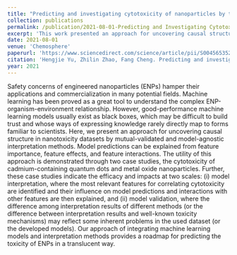 ```yaml
---
title: "Predicting and investigating cytotoxicity of nanoparticles by translucent machine learning"
collection: publications
permalink: /publication/2021-08-01-Predicting and Investigating Cytotoxicity of Nanoparticles by Translucent Machine Learning
excerpt: 'This work presented an approach for uncovering causal structure in nanotoxicity datasets by mutual-validated and model-agnostic interpretation methods.'
date: 2021-08-01
venue: 'Chemosphere'
paperurl: 'https://www.sciencedirect.com/science/article/pii/S0045653521006330'
citation: 'Hengjie Yu, Zhilin Zhao, Fang Cheng. Predicting and investigating cytotoxicity of nanoparticles by translucent machine learning. Chemosphere, 2021, 276, 130164.'
year: 2021
---
```


Safety concerns of engineered nanoparticles (ENPs) hamper their applications and commercialization in many potential fields. Machine learning has been proved as a great tool to understand the complex ENP-organism-environment relationship. However, good-performance machine learning models usually exist as black boxes, which may be difficult to build trust and whose ways of expressing knowledge rarely directly map to forms familiar to scientists. Here, we present an approach for uncovering causal structure in nanotoxicity datasets by mutual-validated and model-agnostic interpretation methods. Model predictions can be explained from feature importance, feature effects, and feature interactions. The utility of this approach is demonstrated through two case studies, the cytotoxicity of cadmium-containing quantum dots and metal oxide nanoparticles. Further, these case studies indicate the efficacy and impacts at two scales: (i) model interpretation, where the most relevant features for correlating cytotoxicity are identified and their influence on model predictions and interactions with other features are then explained, and (ii) model validation, where the difference among interpretation results of different methods (or the difference between interpretation results and well-known toxicity mechanisms) may reflect some inherent problems in the used dataset (or the developed models). Our approach of integrating machine learning models and interpretation methods provides a roadmap for predicting the toxicity of ENPs in a translucent way.

